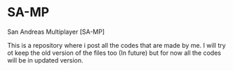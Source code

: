 # SA-MP
San Andreas Multiplayer [SA-MP]

This is a repository where i post all the codes that are made by me.
I will try ot keep the old version of the files too (In future) but for now all the codes will be in updated version.
